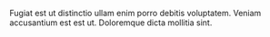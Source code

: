 Fugiat est ut distinctio ullam enim porro debitis voluptatem. Veniam accusantium est est ut. Doloremque dicta mollitia sint.